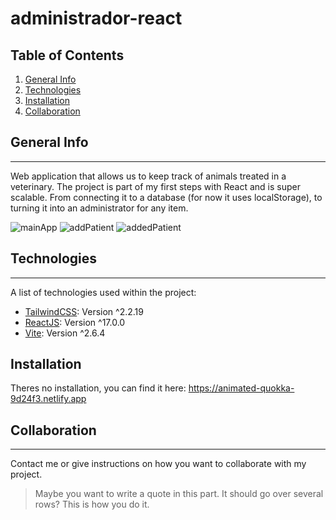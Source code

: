 ﻿# administrador-react
 
 ## Table of Contents
 <a name="general-info"></a>
1. [General Info](#general-info)
 <a name="technologies"></a>
2. [Technologies](#technologies)
 <a name="installation"></a>
3. [Installation](#installation)
 <a name="collaboration"></a>
4. [Collaboration](#collaboration)
 
 
 ## General Info
***
Web application that allows us to keep track of animals treated in a veterinary. The project is part of my first steps with React and is super scalable. From connecting it to a database (for now it uses localStorage), to turning it into an administrator for any item.

![mainApp](https://user-images.githubusercontent.com/75509324/193417306-9ac947fe-bdb9-4286-928d-7991a0feaff9.JPG)
![addPatient](https://user-images.githubusercontent.com/75509324/193417309-6d3a58f1-22ac-4380-802e-c3b9512d7c6a.JPG)
![addedPatient](https://user-images.githubusercontent.com/75509324/193417311-03aec251-849d-40b8-a59e-6c1f5b5e2f0e.JPG)


## Technologies
***
A list of technologies used within the project:
* [TailwindCSS](https://tailwindcss.com): Version ^2.2.19
* [ReactJS](https://es.reactjs.org): Version ^17.0.0
* [Vite](https://vitejs.dev): Version ^2.6.4

 ## Installation
  Theres no installation, you can find it here: https://animated-quokka-9d24f3.netlify.app
  
  
  ## Collaboration
***
Contact me or give instructions on how you want to collaborate with my project.
> Maybe you want to write a quote in this part. 
> It should go over several rows?
> This is how you do it.


